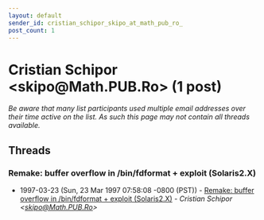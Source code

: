 ```yaml
---
layout: default
sender_id: cristian_schipor_skipo_at_math_pub_ro_
post_count: 1
---
```


# Cristian Schipor <skipo<span>@</span>Math.PUB.Ro> (1 post)

_Be aware that many list participants used multiple email addresses over their time active on the list. As such this page may not contain all threads available._

## Threads

### Remake: buffer overflow in /bin/fdformat + exploit (Solaris2.X)
+ 1997-03-23 (Sun, 23 Mar 1997 07:58:08 -0800 (PST)) - [Remake: buffer overflow in /bin/fdformat + exploit (Solaris2.X)](/archive/1997/03/df4464ae9d7049e556127dbc8f2da4c8302a56ac03d840e0c85c57d930e7d8d4) - _Cristian Schipor \<skipo@Math.PUB.Ro\>_

